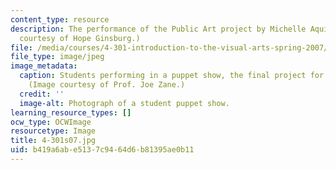 ```yaml
---
content_type: resource
description: The performance of the Public Art project by Michelle Aquing. (Image
  courtesy of Hope Ginsburg.)
file: /media/courses/4-301-introduction-to-the-visual-arts-spring-2007/b419a6abe5137c9464d6b81395ae0b11_4-301s07.jpg
file_type: image/jpeg
image_metadata:
  caption: Students performing in a puppet show, the final project for this course.
    (Image courtesy of Prof. Joe Zane.)
  credit: ''
  image-alt: Photograph of a student puppet show.
learning_resource_types: []
ocw_type: OCWImage
resourcetype: Image
title: 4-301s07.jpg
uid: b419a6ab-e513-7c94-64d6-b81395ae0b11
---
```


